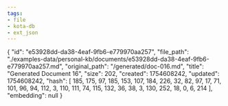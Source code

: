 ```yaml
---
tags:
- file
- kota-db
- ext_json
---
```

{
  "id": "e53928dd-da38-4eaf-9fb6-e779970aa257",
  "file_path": "./examples-data/personal-kb/documents/e53928dd-da38-4eaf-9fb6-e779970aa257.md",
  "original_path": "/generated/doc-016.md",
  "title": "Generated Document 16",
  "size": 202,
  "created": 1754608242,
  "updated": 1754608242,
  "hash": [
    185,
    175,
    97,
    185,
    153,
    107,
    184,
    226,
    32,
    82,
    97,
    17,
    71,
    101,
    96,
    94,
    112,
    3,
    110,
    111,
    74,
    115,
    132,
    36,
    38,
    3,
    130,
    252,
    18,
    0,
    6,
    214
  ],
  "embedding": null
}